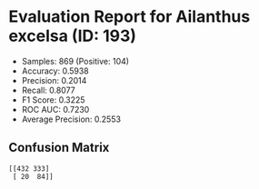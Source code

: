 # Evaluation Report for Ailanthus excelsa (ID: 193)
- Samples: 869 (Positive: 104)
- Accuracy: 0.5938
- Precision: 0.2014
- Recall: 0.8077
- F1 Score: 0.3225
- ROC AUC: 0.7230
- Average Precision: 0.2553

## Confusion Matrix
```
[[432 333]
 [ 20  84]]
```